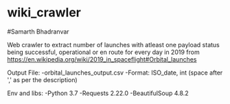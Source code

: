 # wiki_crawler
#Samarth Bhadranvar

Web crawler to extract number of launches with atleast one payload status being successful, operational or en route for every day in 2019
from https://en.wikipedia.org/wiki/2019_in_spaceflight#Orbital_launches

Output File:
-orbital_launches_output.csv
-Format:
 ISO_date, int
 (space after ',' as per the description)

Env and libs:
-Python 3.7
-Requests 2.22.0
-BeautifulSoup 4.8.2
